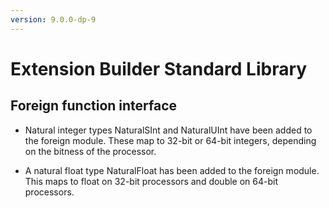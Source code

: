 ```yaml
---
version: 9.0.0-dp-9
---
```

# Extension Builder Standard Library
## Foreign function interface

* Natural integer types NaturalSInt and NaturalUInt have been added to the
  foreign module. These map to 32-bit or 64-bit integers, depending on the bitness
  of the processor.

* A natural float type NaturalFloat has been added to the foreign module. This
  maps to float on 32-bit processors and double on 64-bit processors.
